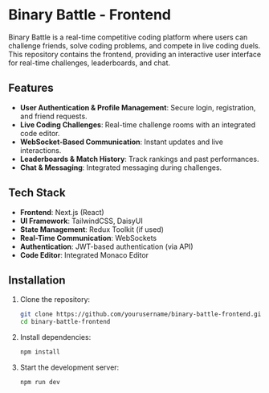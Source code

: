 # Binary Battle - Frontend  

Binary Battle is a real-time competitive coding platform where users can challenge friends, solve coding problems, and compete in live coding duels. This repository contains the frontend, providing an interactive user interface for real-time challenges, leaderboards, and chat.  

## Features  

- **User Authentication & Profile Management**: Secure login, registration, and friend requests.  
- **Live Coding Challenges**: Real-time challenge rooms with an integrated code editor.  
- **WebSocket-Based Communication**: Instant updates and live interactions.  
- **Leaderboards & Match History**: Track rankings and past performances.  
- **Chat & Messaging**: Integrated messaging during challenges.  

## Tech Stack  

- **Frontend**: Next.js (React)  
- **UI Framework**: TailwindCSS, DaisyUI  
- **State Management**: Redux Toolkit (if used)  
- **Real-Time Communication**: WebSockets  
- **Authentication**: JWT-based authentication (via API)  
- **Code Editor**: Integrated Monaco Editor  

## Installation  

1. Clone the repository:  
   ```sh
   git clone https://github.com/yourusername/binary-battle-frontend.git  
   cd binary-battle-frontend  
   ```  

2. Install dependencies:  
   ```sh
   npm install  
   ```  

4. Start the development server:  
   ```sh
   npm run dev  
   ```  

